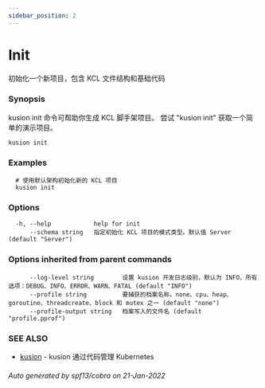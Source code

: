 ```yaml
---
sidebar_position: 2
---
```

# Init 

初始化一个新项目，包含 KCL 文件结构和基础代码

### Synopsis

kusion init 命令可帮助你生成 KCL 脚手架项目。 尝试 "kusion init" 获取一个简单的演示项目。

```
kusion init
```

### Examples

```
  # 使用默认架构初始化新的 KCL 项目
  kusion init
```

### Options

```
  -h, --help            help for init
      --schema string   指定初始化 KCL 项目的模式类型。默认值 Server (default "Server")
```

### Options inherited from parent commands

```
      --log-level string        设置 kusion 开发日志级别，默认为 INFO，所有选项：DEBUG、INFO、ERROR、WARN、FATAL (default "INFO")
      --profile string          要捕获的档案名称。none、cpu、heap、goroutine、threadcreate、block 和 mutex 之一 (default "none")
      --profile-output string   档案写入的文件名 (default "profile.pprof")
```

### SEE ALSO

* [kusion](./overview.md)	 - kusion 通过代码管理 Kubernetes

###### Auto generated by spf13/cobra on 21-Jan-2022
